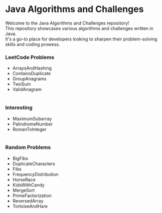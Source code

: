 <H1> Java Algorithms and Challenges </H1>

Welcome to the Java Algorithms and Challenges repository! </br>
This repository showcases various algorithms and challenges written in Java. </br>
It's a go-to place for developers looking to sharpen their problem-solving skills and coding prowess.
</br>

<H3>LeetCode Problems</H3>

- ArraysAndHashing
- ContainsDuplicate
- GroupAnagrams
- TwoSum
- ValidAnagram
  </br>
  </br>

<H3>Interesting</H3>

- MaximumSubarray
- PalindromeNumber
- RomanToInteger
  </br>
  </br>

<H3>Random Problems</H3>

- BigFibs
- DuplicateCharacters
- Fibs
- FrequencyDistribution
- HorseRace
- KidsWithCandy
- MergeSort
- PrimeFactorization
- ReversedArray
- TortoiseAndHare
